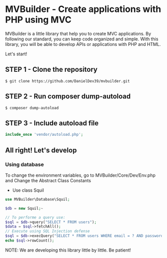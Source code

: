 # MVBuilder - Create applications with PHP using MVC

MVBuilder is a little library that help you to create MVC applications. By following our standard, you can keep code organized and simple. With this library, you will be able to develop APIs or applications with PHP and HTML.

Let's start!

## STEP 1 - Clone the repository
~~~
$ git clone https://github.com/DanielDev39/mvbuilder.git
~~~
## STEP 2 - Run composer dump-autoload
~~~
$ composer dump-autoload
~~~
## STEP 3 - Include autoload file
~~~php
include_once 'vendor/autoload.php';
~~~

## All right! Let's develop

### Using database
To change the environment variables, go to MVBuilder/Core/Dev/Env.php and Change the Abstract Class Constants

- Use class Squil
~~~php
use MVBuilder\Database\Squil;

$db = new Squil;~

// To performe a query use:
$sql = $db->query("SELECT * FROM users");
$data = $sql->fetchAll();
// Execute using SQL Injection defense
$sql = $db->execQuery("SELECT * FROM users WHERE email = ? AND password = ?", ['example@mail.com', '12345']);
echo $sql->rowCount();
~~~

NOTE: We are developing this library little by little. Be patient!